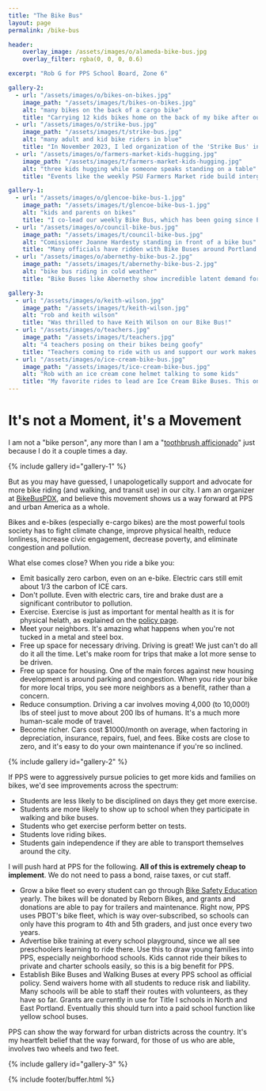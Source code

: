 ```yaml
---
title: "The Bike Bus"
layout: page
permalink: /bike-bus

header:
    overlay_image: /assets/images/o/alameda-bike-bus.jpg
    overlay_filter: rgba(0, 0, 0, 0.6)

excerpt: "Rob G for PPS School Board, Zone 6"

gallery-2:
  - url: "/assets/images/o/bikes-on-bikes.jpg"
    image_path: "/assets/images/t/bikes-on-bikes.jpg"
    alt: "many bikes on the back of a cargo bike"
    title: "Carrying 12 kids bikes home on the back of my bike after our 2023 Glencoe Bike Fair. All the bikes were fixed up and donated."
  - url: "/assets/images/o/strike-bus.jpg"
    image_path: "/assets/images/t/strike-bus.jpg"
    alt: "many adult and kid bike riders in blue"
    title: "In November 2023, I led organization of the 'Strike Bus' in support of PPS teachers. We had about 700 riders."
  - url: "/assets/images/o/farmers-market-kids-hugging.jpg"
    image_path: "/assets/images/t/farmers-market-kids-hugging.jpg"
    alt: "three kids hugging while someone speaks standing on a table"
    title: "Events like the weekly PSU Farmers Market ride build intergenerational community."

gallery-1:
  - url: "/assets/images/o/glencoe-bike-bus-1.jpg"
    image_path: "/assets/images/t/glencoe-bike-bus-1.jpg"
    alt: "kids and parents on bikes"
    title: "I co-lead our weekly Bike Bus, which has been going since Earth Day 2023."
  - url: "/assets/images/o/council-bike-bus.jpg"
    image_path: "/assets/images/t/council-bike-bus.jpg"
    alt: "Comissioner Joanne Hardesty standing in front of a bike bus"
    title: "Many officials have ridden with Bike Buses around Portland. On this site you'll see Khanh Pham, Keith Wilson, Joanne Hardesty, Rene Gonzalez, and more."
  - url: "/assets/images/o/abernethy-bike-bus-2.jpg"
    image_path: "/assets/images/t/abernethy-bike-bus-2.jpg"
    alt: "bike bus riding in cold weather"
    title: "Bike Buses like Abernethy show incredible latent demand for safe routes to school."

gallery-3:
  - url: "/assets/images/o/keith-wilson.jpg"
    image_path: "/assets/images/t/keith-wilson.jpg"
    alt: "rob and keith wilson"
    title: "Was thrilled to have Keith Wilson on our Bike Bus!"
  - url: "/assets/images/o/teachers.jpg"
    image_path: "/assets/images/t/teachers.jpg"
    alt: "4 teachers posing on their bikes being goofy"
    title: "Teachers coming to ride with us and support our work makes us so proud!"
  - url: "/assets/images/o/ice-cream-bike-bus.jpg"
    image_path: "/assets/images/t/ice-cream-bike-bus.jpg"
    alt: "Rob with an ice cream cone helmet talking to some kids"
    title: "My favorite rides to lead are Ice Cream Bike Buses. This one in June had almost 400 riders!"
---
```


# It's not a Moment, it's a Movement

I am not a "bike person", any more than I am a "[toothbrush afficionado](https://bikeportland.org/2023/12/28/safe-streets-as-portlands-unique-selling-proposition-382757)" just because I do it a couple times a day.

{% include gallery id="gallery-1" %}

But as you may have guessed, I unapologetically support and advocate for more bike riding
(and walking, and transit use) in our city. I am an organizer at [BikeBusPDX](https://bikebuspdx.org),
and believe this movement shows us a way forward at PPS and urban America as a whole.

Bikes and e-bikes (especially e-cargo bikes) are the most powerful tools society has to fight
climate change, improve physical health, reduce lonliness, increase civic engagement, decrease poverty, and eliminate congestion and pollution.

What else comes close? When you ride a bike you:

- Emit basically zero carbon, even on an e-bike. Electric cars still emit about 1/3 the carbon of ICE cars.
- Don't pollute. Even with electric cars, tire and brake dust are a significant contributor to pollution.
- Exercise. Exercise is just as important for mental health as it is for physical helath,
  as explained on the [policy page](/policy).
- Meet your neighbors. It's amazing what happens when you're not tucked in a metal and steel box.
- Free up space for necessary driving. Driving is great! We just can't do all do it all the time. Let's make room for trips that make a lot more sense to be driven.
- Free up space for housing. One of the main forces against new housing development is around parking and congestion. When you ride your bike for more local trips, you see more neighbors as a benefit, rather than a concern.
- Reduce consumption. Driving a car involves moving 4,000 (to 10,000!) lbs of steel just to move about 200 lbs of humans.
  It's a much more human-scale mode of travel.
- Become richer. Cars cost $1000/month on average, when factoring in depreciation, insurance, repairs, fuel, and fees.
  Bike costs are close to zero, and it's easy to do your own maintenance if you're so inclined.

{% include gallery id="gallery-2" %}

If PPS were to aggressively pursue policies to get more kids and families on bikes,
we'd see improvements across the spectrum:

- Students are less likely to be disciplined on days they get more exercise.
- Students are more likely to show up to school when they participate in walking and bike buses.
- Students who get exercise perform better on tests.
- Students love riding bikes.
- Students gain independence if they are able to transport themselves around the city.

I will push hard at PPS for the following. **All of this is extremely cheap to implement**.
We do not need to pass a bond, raise taxes, or cut staff.

- Grow a bike fleet so every student can go through [Bike Safety Education](https://www.portland.gov/transportation/walking-biking-transit-safety/safe-routes/bike-safety-education) yearly. The bikes will be donated by Reborn Bikes, and grants and donations are able to pay for trailers and maintenance. Right now, PPS uses PBOT's bike fleet, which is way over-subscribed, so schools can only have this program to 4th and 5th graders, and just once every two years.
- Advertise bike training at every school playground, since we all see preschoolers learning to ride there. Use this to draw young families into PPS, especially neighborhood schools. Kids cannot ride their bikes to private and charter schools easily, so this is a big benefit for PPS.
- Establish Bike Buses and Walking Buses at every PPS school as official policy. Send waivers home with all students to reduce risk and liability. Many schools will be able to staff their routes with volunteers, as they have so far. Grants are currently in use for Title I schools in North and East Portland. Eventually this should turn into a paid school function like yellow school buses.

PPS can show the way forward for urban districts across the country.
It's my heartfelt belief that the way forward, for those of us who are able, involves two wheels and two feet.

{% include gallery id="gallery-3" %}

{% include footer/buffer.html %}
